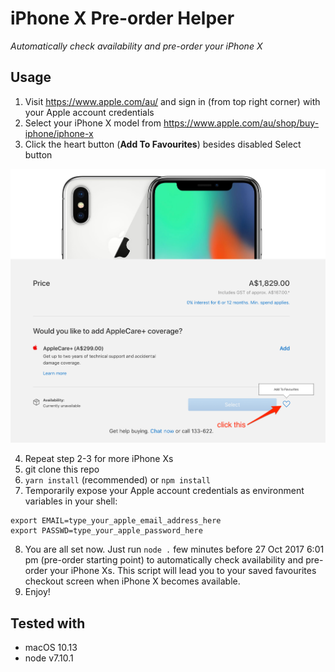 # iPhone X Pre-order Helper
*Automatically check availability and pre-order your iPhone X*

## Usage
1. Visit https://www.apple.com/au/ and sign in (from top right corner) with your Apple account credentials
2. Select your iPhone X model from https://www.apple.com/au/shop/buy-iphone/iphone-x
3. Click the heart button (**Add To Favourites**) besides disabled Select button

  ![Clicking Add To Favourites](images/clicking_add_to_favourites.png)

4. Repeat step 2-3 for more iPhone Xs
5. git clone this repo
6. `yarn install` (recommended) or `npm install`
7. Temporarily expose your Apple account credentials as environment variables in your shell:

  ```shell
  export EMAIL=type_your_apple_email_address_here
  export PASSWD=type_your_apple_password_here
  ```

8. You are all set now. Just run `node .` few minutes before 27 Oct 2017 6:01 pm (pre-order starting point) to automatically check availability and pre-order your iPhone Xs. This script will lead you to your saved favourites checkout screen when iPhone X becomes available.
9. Enjoy!

## Tested with
* macOS 10.13
* node v7.10.1
